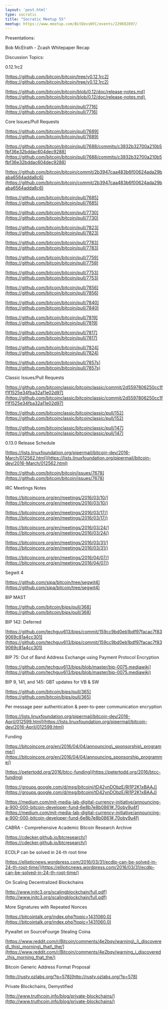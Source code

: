 ```yaml
---
layout: 'post.html'
type: socratic
title: "Socratic Meetup 55"
meetup: https://www.meetup.com/BitDevsNYC/events/229692897/
---
```


Presentations:

Bob McElrath - Zcash Whitepaper Recap

Discussion Topics:

0.12.1rc2

[](https://github.com/bitcoin/bitcoin/tree/v0.12.1rc2)[https://github.com/bitcoin/bitcoin/tree/v0.12.1rc2](https://github.com/bitcoin/bitcoin/tree/v0.12.1rc2)

[](https://github.com/bitcoin/bitcoin/blob/0.12/doc/release-notes.md)[https://github.com/bitcoin/bitcoin/blob/0.12/doc/release-notes.md](https://github.com/bitcoin/bitcoin/blob/0.12/doc/release-notes.md) 

[](https://github.com/bitcoin/bitcoin/pull/7716)[https://github.com/bitcoin/bitcoin/pull/7716](https://github.com/bitcoin/bitcoin/pull/7716)

Core Issues/Pull Requests

[](https://github.com/bitcoin/bitcoin/pull/7689)[https://github.com/bitcoin/bitcoin/pull/7689](https://github.com/bitcoin/bitcoin/pull/7689)

[](https://github.com/bitcoin/bitcoin/pull/7688/commits/c3932b32700a210b5fbf36e32bddac604dec9288)[https://github.com/bitcoin/bitcoin/pull/7688/commits/c3932b32700a210b5fbf36e32bddac604dec9288](https://github.com/bitcoin/bitcoin/pull/7688/commits/c3932b32700a210b5fbf36e32bddac604dec9288)

[](https://github.com/bitcoin/bitcoin/commit/2b3947caa483b6f00624ada29baba6564adda8c6)[https://github.com/bitcoin/bitcoin/commit/2b3947caa483b6f00624ada29baba6564adda8c6](https://github.com/bitcoin/bitcoin/commit/2b3947caa483b6f00624ada29baba6564adda8c6)

[](https://github.com/bitcoin/bitcoin/pull/7685)[https://github.com/bitcoin/bitcoin/pull/7685](https://github.com/bitcoin/bitcoin/pull/7685)

[](https://github.com/bitcoin/bitcoin/pull/7730)[https://github.com/bitcoin/bitcoin/pull/7730](https://github.com/bitcoin/bitcoin/pull/7730)

[](https://github.com/bitcoin/bitcoin/pull/7823)[https://github.com/bitcoin/bitcoin/pull/7823](https://github.com/bitcoin/bitcoin/pull/7823)

[](https://github.com/bitcoin/bitcoin/pull/7783)[https://github.com/bitcoin/bitcoin/pull/7783](https://github.com/bitcoin/bitcoin/pull/7783)

[](https://github.com/bitcoin/bitcoin/pull/7759)[https://github.com/bitcoin/bitcoin/pull/7759](https://github.com/bitcoin/bitcoin/pull/7759)

[](https://github.com/bitcoin/bitcoin/pull/7753)[https://github.com/bitcoin/bitcoin/pull/7753](https://github.com/bitcoin/bitcoin/pull/7753)

[](https://github.com/bitcoin/bitcoin/pull/7856)[https://github.com/bitcoin/bitcoin/pull/7856](https://github.com/bitcoin/bitcoin/pull/7856)

[](https://github.com/bitcoin/bitcoin/pull/7840)[https://github.com/bitcoin/bitcoin/pull/7840](https://github.com/bitcoin/bitcoin/pull/7840)

[](https://github.com/bitcoin/bitcoin/pull/7819)[https://github.com/bitcoin/bitcoin/pull/7819](https://github.com/bitcoin/bitcoin/pull/7819)

[](https://github.com/bitcoin/bitcoin/pull/7817)[https://github.com/bitcoin/bitcoin/pull/7817](https://github.com/bitcoin/bitcoin/pull/7817)

[](https://github.com/bitcoin/bitcoin/pull/7824)[https://github.com/bitcoin/bitcoin/pull/7824](https://github.com/bitcoin/bitcoin/pull/7824)

[](https://github.com/bitcoin/bitcoin/pull/7857s)[https://github.com/bitcoin/bitcoin/pull/7857s](https://github.com/bitcoin/bitcoin/pull/7857s)

Classic Issues/Pull Requests

[](https://github.com/bitcoinclassic/bitcoinclassic/commit/2d5597806250cc1ff1f1525e34fba32a11e02d97)[https://github.com/bitcoinclassic/bitcoinclassic/commit/2d5597806250cc1ff1f1525e34fba32a11e02d97](https://github.com/bitcoinclassic/bitcoinclassic/commit/2d5597806250cc1ff1f1525e34fba32a11e02d97)

[](https://github.com/bitcoinclassic/bitcoinclassic/pull/152)[https://github.com/bitcoinclassic/bitcoinclassic/pull/152](https://github.com/bitcoinclassic/bitcoinclassic/pull/152)

[](https://github.com/bitcoinclassic/bitcoinclassic/pull/147)[https://github.com/bitcoinclassic/bitcoinclassic/pull/147](https://github.com/bitcoinclassic/bitcoinclassic/pull/147)

0.13.0 Release Schedule

[](https://lists.linuxfoundation.org/pipermail/bitcoin-dev/2016-March/012562.html)[https://lists.linuxfoundation.org/pipermail/bitcoin-dev/2016-March/012562.html](https://lists.linuxfoundation.org/pipermail/bitcoin-dev/2016-March/012562.html)

[](https://github.com/bitcoin/bitcoin/issues/7678)[https://github.com/bitcoin/bitcoin/issues/7678](https://github.com/bitcoin/bitcoin/issues/7678)

IRC Meetings Notes

[](https://bitcoincore.org/en/meetings/2016/03/10/)[https://bitcoincore.org/en/meetings/2016/03/10/](https://bitcoincore.org/en/meetings/2016/03/10/)

[](https://bitcoincore.org/en/meetings/2016/03/17/)[https://bitcoincore.org/en/meetings/2016/03/17/](https://bitcoincore.org/en/meetings/2016/03/17/)

[](https://bitcoincore.org/en/meetings/2016/03/24/)[https://bitcoincore.org/en/meetings/2016/03/24/](https://bitcoincore.org/en/meetings/2016/03/24/)

[](https://bitcoincore.org/en/meetings/2016/03/31/)[https://bitcoincore.org/en/meetings/2016/03/31/](https://bitcoincore.org/en/meetings/2016/03/31/)

[](https://bitcoincore.org/en/meetings/2016/04/07/)[https://bitcoincore.org/en/meetings/2016/04/07/](https://bitcoincore.org/en/meetings/2016/04/07/)

Segwit 4

[](https://github.com/sipa/bitcoin/tree/segwit4)[https://github.com/sipa/bitcoin/tree/segwit4](https://github.com/sipa/bitcoin/tree/segwit4)

BIP MAST

[](https://github.com/bitcoin/bips/pull/368)[https://github.com/bitcoin/bips/pull/368](https://github.com/bitcoin/bips/pull/368)

BIP 142: Deferred

[](https://github.com/techguy613/bips/commit/159cc9bd0eb1bdf97facac7f839069c81a4cc301)[https://github.com/techguy613/bips/commit/159cc9bd0eb1bdf97facac7f839069c81a4cc301](https://github.com/techguy613/bips/commit/159cc9bd0eb1bdf97facac7f839069c81a4cc301)

BIP 75: Out of Band Address Exchange using Payment Protocol Encryption

[](https://github.com/techguy613/bips/blob/master/bip-0075.mediawiki)[https://github.com/techguy613/bips/blob/master/bip-0075.mediawiki](https://github.com/techguy613/bips/blob/master/bip-0075.mediawiki)

BIP 9, 141, and 145: GBT updates for VB & SW

[](https://github.com/bitcoin/bips/pull/365)[https://github.com/bitcoin/bips/pull/365](https://github.com/bitcoin/bips/pull/365)

Per message peer authentication & peer-to-peer communication encryption

[](https://lists.linuxfoundation.org/pipermail/bitcoin-dev/2016-April/012599.html)[https://lists.linuxfoundation.org/pipermail/bitcoin-dev/2016-April/012599.html](https://lists.linuxfoundation.org/pipermail/bitcoin-dev/2016-April/012599.html)

Funding

[](https://bitcoincore.org/en/2016/04/04/announcing_sponsorship_programme/)[https://bitcoincore.org/en/2016/04/04/announcing\_sponsorship\_programme/](https://bitcoincore.org/en/2016/04/04/announcing_sponsorship_programme/)

[](https://petertodd.org/2016/btcc-funding)[https://petertodd.org/2016/btcc-funding](https://petertodd.org/2016/btcc-funding)

[](https://groups.google.com/d/msg/bitcoinj/tD42ynDObzE/RI1P2K1xBAAJ)[https://groups.google.com/d/msg/bitcoinj/tD42ynDObzE/RI1P2K1xBAAJ](https://groups.google.com/d/msg/bitcoinj/tD42ynDObzE/RI1P2K1xBAAJ)

[](https://medium.com/mit-media-lab-digital-currency-initiative/announcing-a-900-000-bitcoin-developer-fund-6e8b7e8b0861#.70oby9u4f)[https://medium.com/mit-media-lab-digital-currency-initiative/announcing-a-900-000-bitcoin-developer-fund-6e8b7e8b0861#.70oby9u4f](https://medium.com/mit-media-lab-digital-currency-initiative/announcing-a-900-000-bitcoin-developer-fund-6e8b7e8b0861#.70oby9u4f)

CABRA - Comprehensive Academic Bitcoin Research Archive

[](https://cdecker.github.io/btcresearch/)[https://cdecker.github.io/btcresearch/](https://cdecker.github.io/btcresearch/)

ECDLP can be solved in 24-th root time 

[](https://ellipticnews.wordpress.com/2016/03/31/ecdlp-can-be-solved-in-24-th-root-time/)[https://ellipticnews.wordpress.com/2016/03/31/ecdlp-can-be-solved-in-24-th-root-time/](https://ellipticnews.wordpress.com/2016/03/31/ecdlp-can-be-solved-in-24-th-root-time/)

On Scaling Decentralized Blockchains 

[](http://www.initc3.org/scalingblockchain/full.pdf)[http://www.initc3.org/scalingblockchain/full.pdf](http://www.initc3.org/scalingblockchain/full.pdf)

More Signatures with Repeated Nonces

[](https://bitcointalk.org/index.php?topic=1431060.0)[https://bitcointalk.org/index.php?topic=1431060.0](https://bitcointalk.org/index.php?topic=1431060.0)

Pywallet on SourceFourge Stealing Coina

[](https://www.reddit.com/r/Bitcoin/comments/4e2bqy/warning_i_discovered_this_morning_that_the/)[https://www.reddit.com/r/Bitcoin/comments/4e2bqy/warning\_i\_discovered\_this\_morning\_that\_the/](https://www.reddit.com/r/Bitcoin/comments/4e2bqy/warning_i_discovered_this_morning_that_the/)

Bitcoin Generic Address Format Proposal

[](http://rusty.ozlabs.org/?p=578)[http://rusty.ozlabs.org/?p=578](http://rusty.ozlabs.org/?p=578)

Private Blockchains, Demystified

[](http://www.truthcoin.info/blog/private-blockchains/)[http://www.truthcoin.info/blog/private-blockchains/](http://www.truthcoin.info/blog/private-blockchains/)

